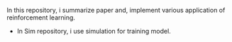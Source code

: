 In this repository, i summarize paper and, implement various application of reinforcement learning. 

* In Sim repository, i use simulation for training model.
